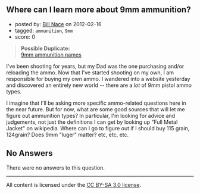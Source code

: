 ## Where can I learn more about 9mm ammunition?

- posted by: [Bill Nace](https://stackexchange.com/users/-1/205-bill-nace) on 2012-02-16
- tagged: `ammunition`, `9mm`
- score: 0

<blockquote>
  <p><strong>Possible Duplicate:</strong><br>
  <a href="http://firearms.stackexchange.com/questions/1061/9mm-ammunition-names">9mm ammunition names</a>  </p>
</blockquote>



<p>I've been shooting for years, but my Dad was the one purchasing and/or reloading the ammo.  Now that I've started shooting on my own, I am responsible for buying my own ammo.  I wandered into a website yesterday and discovered an entirely new world -- there are a <em>lot</em> of 9mm pistol ammo types.</p>

<p>I imagine that I'll be asking more specific ammo-related questions here in the near future.  But for now, what are some good sources that will let me figure out ammunition types?  In particular, I'm looking for advice and judgements, not just the definitions I can get by looking up "Full Metal Jacket" on wikipedia.  Where can I go to figure out if I should buy 115 grain, 124grain?  Does 9mm "luger" matter?  etc, etc, etc.</p>


## No Answers

There were no answers to this question.


---

All content is licensed under the [CC BY-SA 3.0 license](https://creativecommons.org/licenses/by-sa/3.0/).
